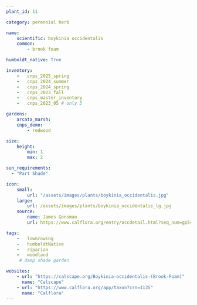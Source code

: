 ```yaml
---
plant_id: 11

category: perennial herb

name: 
    scientific: boykinia occidentalis
    common: 
        - brook foam 

humboldt_native: True

inventory: 
    -   cnps_2025_spring
    -   cnps_2024_summer
    -   cnps_2024_spring
    -   cnps_2023_fall
    -   cnps_master_inventory
    -   cnps_2023_05 # only 5

gardens:
    arcata_marsh:
    cnps_demo:
        - redwood

size:
    height: 
        min: 1
        max: 2

sun_requirements:
  - "Part Shade"

icon: 
    small: 
        url: "/assets/images/plants/boykinia_occidentalis.jpg"
    large: 
        url: /assets/images/plants/boykinia_occidentalis_lg.jpg
    source: 
        name: James Gonsman 
        url: https://www.calflora.org/entry/occdetail.html?seq_num=gp5412 

tags:  
    -   lowGrowing
    -   humboldtNative
    -   riparian
    -   woodland
     # damp shade garden

websites:
    - url: "https://calscape.org/Boykinia-occidentalis-(Brook-Foam)"
      name: "Calscape"
    - url: "https://www.calflora.org/app/taxon?crn=1135"
      name: "Calflora"
---
```

